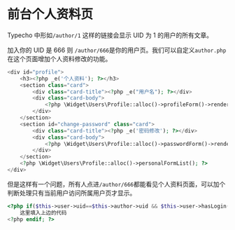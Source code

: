 # 前台个人资料页

Typecho 中形如`/author/1` 这样的链接会显示 UID 为 1 的用户的所有文章。

加入你的 UID 是 666 则 `/author/666`是你的用户页。我们可以自定义`author.php`在这个页面增加个人资料修改的功能。

```php
<div id="profile">
    <h3><?php _e('个人资料'); ?></h3>
    <section class="card">
        <div class="card-title"><?php _e("用户名"); ?></div>
        <div class="card-body">
            <?php \Widget\Users\Profile::alloc()->profileForm()->render(); ?>
        </div>
    </section>
    <section id="change-password" class="card">
        <div class="card-title"><?php _e('密码修改'); ?></div>
        <div class="card-body">
            <?php \Widget\Users\Profile::alloc()->passwordForm()->render(); ?>
        </div>
    </section>
    <?php \Widget\Users\Profile::alloc()->personalFormList(); ?>
</div>
```

但是这样有一个问题，所有人点进`/author/666`都能看见个人资料页面，可以加个判断处理只有当前用户访问所属用户页才显示。

```php
<?php if($this->user->uid==$this->author->uid && $this->user->hasLogin()): ?>
    这里填入上边的代码
<?php endif; ?>
```

